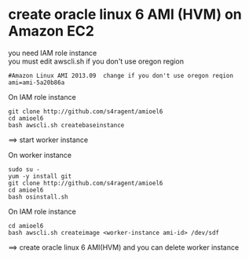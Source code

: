 # create oracle linux 6 AMI (HVM) on Amazon EC2
you need IAM role instance  
you must edit awscli.sh if you don't use oregon region  

    #Amazon Linux AMI 2013.09  change if you don't use oregon reqion  
    ami=ami-5a20b86a


On IAM role instance

    git clone http://github.com/s4ragent/amioel6
    cd amioel6
    bash awscli.sh createbaseinstance
==> start worker instance

On worker instance

    sudo su -
    yum -y install git
    git clone http://github.com/s4ragent/amioel6
    cd amioel6
    bash osinstall.sh

On IAM role instance

    cd amioel6
    bash awscli.sh createimage <worker-instance ami-id> /dev/sdf
==> create oracle linux 6 AMI(HVM) and you can delete worker instance
